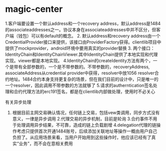 # magic-center

1.客户端要设置一个默认address和一个recovery address，默认address是1484的associateaddresses之一。协议本身在associateaddresses中并不区分，但客户端（钱包）可以有default的概念。
2. 默认address和recovery address由一个CredentialProvider接口来提供，该接口由ProviderFactory获得。clientlib项目中提供了mockprovider，android环境中要用真实的provider替换
3. 两个接口：IdentityChain和IdentityChainViewer.其中IdentityChain提供了本地实现和代理实现。viewer都是本地实现。
4.IdentityChain的createIdentity方法有两个，一个是带有全部参数的，一个是不带参数的。不带参数的，recoveryAddress, associateAddress从credential provider中获得，resolver中放1056 resolver合约地址。1484合约本身支持更复杂的场景，但在我们目前的设计中，只是唯一的一个resolver，因此调用不带参数的方法就够了
5.请求的autherntication签名处理和合约代理方法的erc191签名，都是在clientlib内部做处理，使用时不必关心


有关异步处理
1. 根据目前主网交易确认情况，任何链上交易，包括vew类调用，同步方式没有意义，一律是异步调用
2.代理交易的异步机制，目前是轮询
3.合约事件不用于处理调用异步结果，不可靠，造成的链上负载剧增
4.delegation代理的链操作考虑只提供首次开通1484账号，后续添加关联地址等操作一概由用户自己负担了。从应用场景来看，当用户开始用到这些操作时，他应该已经有了真实“业务”，而不会在意相关费用


